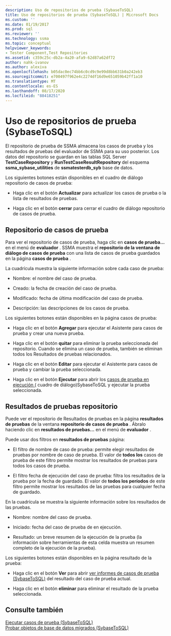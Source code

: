 ```yaml
---
description: Uso de repositorios de prueba (SybaseToSQL)
title: Uso de repositorios de prueba (SybaseToSQL) | Microsoft Docs
ms.custom: ''
ms.date: 01/19/2017
ms.prod: sql
ms.reviewer: ''
ms.technology: ssma
ms.topic: conceptual
helpviewer_keywords:
- Tester Component,Test Repositories
ms.assetid: c359c25c-db2a-4a20-afa9-62d87a62df72
author: nahk-ivanov
ms.author: alexiva
ms.openlocfilehash: b05dac0ec74bb6c0cd9c9e99d8bb631b0a242eb3
ms.sourcegitcommit: e700497f962e4c2274df16d9e651059b42ff1a10
ms.translationtype: MT
ms.contentlocale: es-ES
ms.lasthandoff: 08/17/2020
ms.locfileid: "88418251"
---
```

# <a name="using-test-repositories-sybasetosql"></a>Uso de repositorios de prueba (SybaseToSQL)
El repositorio de prueba de SSMA almacena los casos de prueba y los resultados de pruebas del evaluador de SSMA para su uso posterior. Los datos del repositorio se guardan en las tablas SQL Server **TestCaseRepository** y **RunTestCaseResultRepository** del esquema **ssma_sybase_utilities** de **ssmatesterdb_syb** base de datos.  
  
Los siguientes botones están disponibles en el cuadro de diálogo repositorio de casos de prueba:  
  
-   Haga clic en el botón **Actualizar** para actualizar los casos de prueba o la lista de resultados de pruebas.  
  
-   Haga clic en el botón **cerrar** para cerrar el cuadro de diálogo repositorio de casos de prueba.  
  
## <a name="test-cases-repository"></a>Repositorio de casos de prueba  
Para ver el repositorio de casos de prueba, haga clic en **casos de prueba...** en el menú de **evaluador** . SSMA muestra el **repositorio de la ventana de diálogo de casos de prueba** con una lista de casos de prueba guardados en la página **casos de prueba** .  
  
La cuadrícula muestra la siguiente información sobre cada caso de prueba:  
  
-   Nombre: el nombre del caso de prueba.  
  
-   Creado: la fecha de creación del caso de prueba.  
  
-   Modificado: fecha de última modificación del caso de prueba.  
  
-   Descripción: las descripciones de los casos de prueba.  
  
Los siguientes botones están disponibles en la página casos de prueba:  
  
-   Haga clic en el botón **Agregar** para ejecutar el Asistente para casos de prueba y crear una nueva prueba.  
  
-   Haga clic en el botón **quitar** para eliminar la prueba seleccionada del repositorio. Cuando se elimina un caso de prueba, también se eliminan todos los Resultados de pruebas relacionados.  
  
-   Haga clic en el botón **Editar** para ejecutar el Asistente para casos de prueba y cambiar la prueba seleccionada.  
  
-   Haga clic en el botón **Ejecutar** para abrir los [casos de prueba en ejecución &#40;](../../ssma/sybase/running-test-cases-sybasetosql.md) cuadro de diálogo&#41;SybaseToSQL y ejecutar la prueba seleccionada.  
  
## <a name="test-results-repository"></a>Resultados de pruebas repositorio  
Puede ver el repositorio de Resultados de pruebas en la página **resultados de pruebas** de la ventana **repositorio de casos de prueba** . Ábralo haciendo clic en **resultados de pruebas...** en el menú de **evaluador** .  
  
Puede usar dos filtros en **resultados de pruebas** página:  
  
-   El filtro de nombre de caso de prueba: permite elegir resultados de pruebas por nombre de caso de prueba. El valor de **todos los** casos de prueba de este filtro permite mostrar los resultados de pruebas para todos los casos de prueba.  
  
-   El filtro fecha de ejecución del caso de prueba: filtra los resultados de la prueba por la fecha de guardado. El valor de **todos los períodos** de este filtro permite mostrar los resultados de las pruebas para cualquier fecha de guardado.  
  
En la cuadrícula se muestra la siguiente información sobre los resultados de las pruebas.  
  
-   Nombre: nombre del caso de prueba.  
  
-   Iniciado: fecha del caso de prueba de en ejecución.  
  
-   Resultado: un breve resumen de la ejecución de la prueba (la información sobre herramientas de esta celda muestra un resumen completo de la ejecución de la prueba).  
  
Los siguientes botones están disponibles en la página resultado de la prueba:  
  
-   Haga clic en el botón **Ver** para abrir [ver informes de casos de prueba &#40;SybaseToSQL&#41;](../../ssma/sybase/viewing-test-case-reports-sybasetosql.md) del resultado del caso de prueba actual.  
  
-   Haga clic en el botón **eliminar** para eliminar el resultado de la prueba seleccionada.  
  
## <a name="see-also"></a>Consulte también  
[Ejecutar casos de prueba &#40;SybaseToSQL&#41;](../../ssma/sybase/running-test-cases-sybasetosql.md)  
[Probar objetos de base de datos migrados &#40;SybaseToSQL&#41;](../../ssma/sybase/testing-migrated-database-objects-sybasetosql.md)  
  

